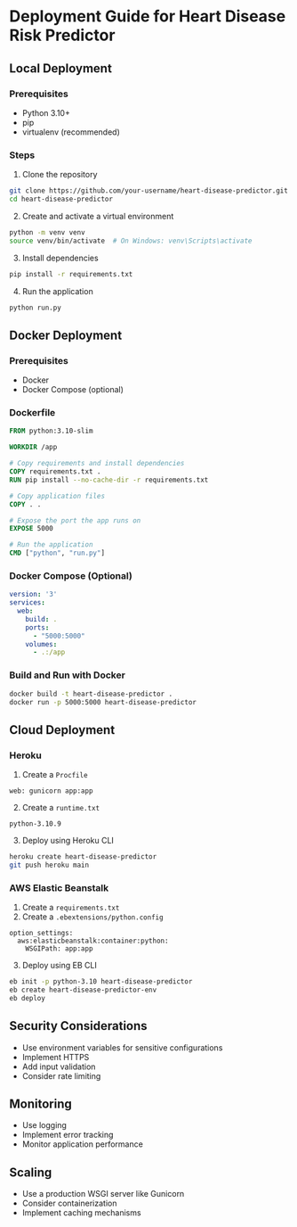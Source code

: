 # Deployment Guide for Heart Disease Risk Predictor

## Local Deployment

### Prerequisites
- Python 3.10+
- pip
- virtualenv (recommended)

### Steps
1. Clone the repository
```bash
git clone https://github.com/your-username/heart-disease-predictor.git
cd heart-disease-predictor
```

2. Create and activate a virtual environment
```bash
python -m venv venv
source venv/bin/activate  # On Windows: venv\Scripts\activate
```

3. Install dependencies
```bash
pip install -r requirements.txt
```

4. Run the application
```bash
python run.py
```

## Docker Deployment

### Prerequisites
- Docker
- Docker Compose (optional)

### Dockerfile
```dockerfile
FROM python:3.10-slim

WORKDIR /app

# Copy requirements and install dependencies
COPY requirements.txt .
RUN pip install --no-cache-dir -r requirements.txt

# Copy application files
COPY . .

# Expose the port the app runs on
EXPOSE 5000

# Run the application
CMD ["python", "run.py"]
```

### Docker Compose (Optional)
```yaml
version: '3'
services:
  web:
    build: .
    ports:
      - "5000:5000"
    volumes:
      - .:/app
```

### Build and Run with Docker
```bash
docker build -t heart-disease-predictor .
docker run -p 5000:5000 heart-disease-predictor
```

## Cloud Deployment

### Heroku
1. Create a `Procfile`
```
web: gunicorn app:app
```

2. Create a `runtime.txt`
```
python-3.10.9
```

3. Deploy using Heroku CLI
```bash
heroku create heart-disease-predictor
git push heroku main
```

### AWS Elastic Beanstalk
1. Create a `requirements.txt`
2. Create a `.ebextensions/python.config`
```
option_settings:
  aws:elasticbeanstalk:container:python:
    WSGIPath: app:app
```

3. Deploy using EB CLI
```bash
eb init -p python-3.10 heart-disease-predictor
eb create heart-disease-predictor-env
eb deploy
```

## Security Considerations
- Use environment variables for sensitive configurations
- Implement HTTPS
- Add input validation
- Consider rate limiting

## Monitoring
- Use logging
- Implement error tracking
- Monitor application performance

## Scaling
- Use a production WSGI server like Gunicorn
- Consider containerization
- Implement caching mechanisms 